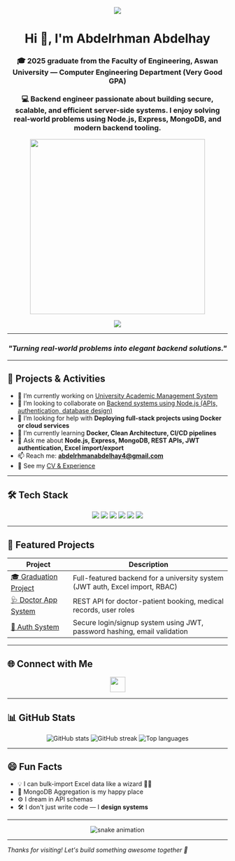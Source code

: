 <p align="center">
  <img src="https://capsule-render.vercel.app/api?type=waving&color=0A66C2&height=200&section=header&text=Welcome%20to%20My%20GitHub!&fontColor=ffffff&fontSize=35&fontAlignY=40" />
</p>

<h1 align="center">Hi 👋, I'm Abdelrhman Abdelhay</h1>

<h3 align="center">
🎓 2025 graduate from the Faculty of Engineering, Aswan University — Computer Engineering Department (Very Good GPA)  
<br/><br/>
💻 Backend engineer passionate about building secure, scalable, and efficient server-side systems. I enjoy solving real-world problems using Node.js, Express, MongoDB, and modern backend tooling.
</h3>

<p align="center">
  <img src="https://raw.githubusercontent.com/abhisheknaiidu/abhisheknaiidu/master/code.gif" width="400" />
</p>

<p align="center">
  <img src="https://skillicons.dev/icons?i=nodejs,express,mongodb,docker,git,postman" />
</p>

---

<h3 align="center"><i>"Turning real-world problems into elegant backend solutions."</i></h3>

---

## 🔭 Projects & Activities

- 🚀 I’m currently working on [University Academic Management System](https://github.com/Abdelrhmanabdelhay/graduation-project-2025-backend-main)
- 👯 I’m looking to collaborate on [Backend systems using Node.js (APIs, authentication, database design)](https://github.com/Abdelrhmanabdelhay/Doctor-app-System-nodejs)
- 🤝 I’m looking for help with **Deploying full-stack projects using Docker or cloud services**
- 🌱 I’m currently learning **Docker, Clean Architecture, CI/CD pipelines**
- 💬 Ask me about **Node.js, Express, MongoDB, REST APIs, JWT authentication, Excel import/export**
- 📫 Reach me: **abdelrhmanabdelhay4@gmail.com**
- 📄 See my [CV & Experience](https://drive.google.com/drive/folders/1HYR8InFXtdP8LXaJ4sR55T5DwhSrsr2m?usp=drive_link)

---

## 🛠️ Tech Stack

<p align="center">
  <img src="https://img.shields.io/badge/Node.js-339933?style=for-the-badge&logo=nodedotjs&logoColor=white"/>
  <img src="https://img.shields.io/badge/Express.js-black?style=for-the-badge&logo=express&logoColor=white"/>
  <img src="https://img.shields.io/badge/MongoDB-4ea94b?style=for-the-badge&logo=mongodb&logoColor=white"/>
  <img src="https://img.shields.io/badge/Docker-2496ed?style=for-the-badge&logo=docker&logoColor=white"/>
  <img src="https://img.shields.io/badge/Git-F05032?style=for-the-badge&logo=git&logoColor=white"/>
  <img src="https://img.shields.io/badge/Postman-FF6C37?style=for-the-badge&logo=postman&logoColor=white"/>
</p>

---

## 📌 Featured Projects

| Project | Description |
|--------|-------------|
| [🎓 Graduation Project](https://github.com/abdelhay/graduation-project) | Full-featured backend for a university system (JWT auth, Excel import, RBAC) |
| [🩺 Doctor App System](https://github.com/Abdelrhmanabdelhay/Doctor-app-System-nodejs) | REST API for doctor-patient booking, medical records, user roles |
| [🔐 Auth System](https://github.com/Abdelrhmanabdelhay/login-signup-system) | Secure login/signup system using JWT, password hashing, email validation |

---

## 🌐 Connect with Me

<p align="center">
  <a href="https://linkedin.com/in/abdelrhmanabdelhay" target="_blank">
    <img src="https://user-images.githubusercontent.com/74038190/235294012-0a55e343-37ad-4b0f-924f-c8431d9d2483.gif" height="35" />
  </a>
</p>

---

## 📊 GitHub Stats

<p align="center">
  <img src="https://github-readme-stats.vercel.app/api?username=abdelrhmanabdelhay&show_icons=true&theme=default" alt="GitHub stats" />
  <img src="https://github-readme-streak-stats.herokuapp.com/?user=abdelrhmanabdelhay&theme=default" alt="GitHub streak" />
  <img src="https://github-readme-stats.vercel.app/api/top-langs?username=abdelrhmanabdelhay&layout=compact" alt="Top languages" />
</p>

---

## 😄 Fun Facts

- 💡 I can bulk-import Excel data like a wizard 🧙‍♂️
- 🧪 MongoDB Aggregation is my happy place
- ⚙️ I dream in API schemas
- 🛠️ I don't just write code — I **design systems**

---

<p align="center">
  <img src="https://user-images.githubusercontent.com/74038190/213911167-6bc9ef46-2950-481c-a03c-189f9506083b.gif" alt="snake animation" />
</p>

---

_Thanks for visiting! Let's build something awesome together 🚀_
